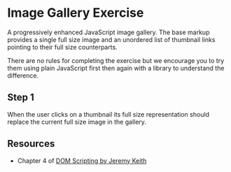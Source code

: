 Image Gallery Exercise
======================

A progressively enhanced JavaScript image gallery. The base markup provides
a single full size image and an unordered list of thumbnail links pointing to
their full size counterparts.

There are no rules for completing the exercise but we encourage you to try
them using plain JavaScript first then again with a library to understand
the difference.

Step 1
------

When the user clicks on a thumbnail its full size representation should
replace the current full size image in the gallery.

Resources
---------

 - Chapter 4 of [DOM Scripting by Jeremy Keith](http://domscripting.com/book/contents/)
